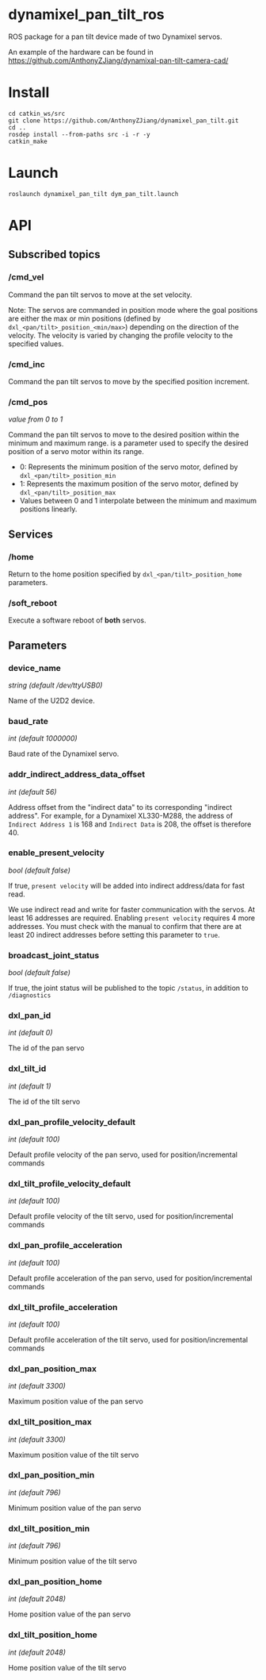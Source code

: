 # dynamixel_pan_tilt_ros
ROS package for a pan tilt device made of two Dynamixel servos.

An example of the hardware can be found in https://github.com/AnthonyZJiang/dynamixal-pan-tilt-camera-cad/

# Install
```
cd catkin_ws/src
git clone https://github.com/AnthonyZJiang/dynamixel_pan_tilt.git
cd ..
rosdep install --from-paths src -i -r -y
catkin_make
```

# Launch
```
roslaunch dynamixel_pan_tilt dym_pan_tilt.launch
```

# API

## Subscribed topics
### /cmd_vel
Command the pan tilt servos to move at the set velocity.

Note: The servos are commanded in position mode where the goal positions are either the max or min positions (defined by `dxl_<pan/tilt>_position_<min/max>`) depending on the direction of the velocity. The velocity is varied by changing the profile velocity to the specified values.

### /cmd_inc
Command the pan tilt servos to move by the specified position increment.

### /cmd_pos
*value from 0 to 1*


Command the pan tilt servos to move to the desired position within the minimum and maximum range. is a parameter used to specify the desired position of a servo motor within its range.

- 0: Represents the minimum position of the servo motor, defined by `dxl_<pan/tilt>_position_min`
- 1: Represents the maximum position of the servo motor, defined by `dxl_<pan/tilt>_position_max`
- Values between 0 and 1 interpolate between the minimum and maximum positions linearly.

## Services
### /home
Return to the home position specified by `dxl_<pan/tilt>_position_home` parameters.

### /soft_reboot
Execute a software reboot of **both** servos.

## Parameters
### device_name
*string (default /dev/ttyUSB0)*

Name of the U2D2 device.

### baud_rate
*int (default 1000000)*

Baud rate of the Dynamixel servo.

### addr_indirect_address_data_offset
*int (default 56)*

Address offset from the "indirect data" to its corresponding "indirect address". For example, for a Dynamixel XL330-M288, the address of `Indirect Address 1` is 168 and `Indirect Data` is 208, the offset is therefore 40.

### enable_present_velocity
*bool (default false)*

If true, `present velocity` will be added into indirect address/data for fast read. 

We use indirect read and write for faster communication with the servos. At least 16 addresses are required. Enabling `present velocity` requires 4 more addresses. You must check with the manual to confirm that there are at least 20 indirect addresses before setting this parameter to `true`.

### broadcast_joint_status
*bool (default false)*

If true, the joint status will be published to the topic `/status`, in addition to `/diagnostics`

### dxl_pan_id
*int (default 0)*

The id of the pan servo

### dxl_tilt_id
*int (default 1)*

The id of the tilt servo

### dxl_pan_profile_velocity_default
*int (default 100)*

Default profile velocity of the pan servo, used for position/incremental commands

### dxl_tilt_profile_velocity_default
*int (default 100)*

Default profile velocity of the tilt servo, used for position/incremental commands

### dxl_pan_profile_acceleration
*int (default 100)*

Default profile acceleration of the pan servo, used for position/incremental commands

### dxl_tilt_profile_acceleration
*int (default 100)*

Default profile acceleration of the tilt servo, used for position/incremental commands

### dxl_pan_position_max
*int (default 3300)*

Maximum position value of the pan servo

### dxl_tilt_position_max
*int (default 3300)*

Maximum position value of the tilt servo

### dxl_pan_position_min
*int (default 796)*

Minimum position value of the pan servo

### dxl_tilt_position_min
*int (default 796)*

Minimum position value of the tilt servo

### dxl_pan_position_home
*int (default 2048)*

Home position value of the pan servo

### dxl_tilt_position_home
*int (default 2048)*

Home position value of the tilt servo


